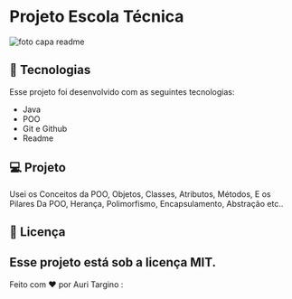 <h1 align="lift"> Projeto Escola Técnica </h1>



![foto capa readme](https://github.com/user-attachments/assets/3567676b-ded5-4a1f-9f6d-a3d29688449e)

## 🚀 Tecnologias

Esse projeto foi desenvolvido com as seguintes tecnologias:

- Java
- POO
- Git e Github
- Readme
## 💻 Projeto

Usei os Conceitos da POO, Objetos, Classes, Atributos, Métodos, E os Pilares Da POO, Herança, Polimorfismo, Encapsulamento, Abstração etc..  

## :memo: Licença

Esse projeto está sob a licença MIT.
---
Feito com ♥ por  Auri Targino :
